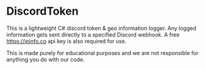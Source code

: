 # DiscordToken

This is a lightweight C# discord token & geo information logger.
Any logged information gets sent directly to a specified Discord webhook. 
A free https://ipinfo.co api key is also required for use.

This is made purely for educational purposes and we are not responsible for anything you do with our code.
